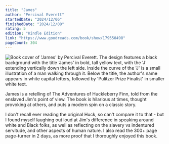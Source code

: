 ```yaml
---
title: "James"
author: "Percival Everett"
startedDate: "2024/12/06"
finishedDate: "2024/12/08"
rating: 5
edition: "Kindle Edition"
link: "https://www.goodreads.com/book/show/179550498"
pageCount: 304
---
```


![Book cover of 'James' by Percival Everett. The design features a black background with the title 'James' in bold, tall yellow text, with the 'J' extending vertically down the left side. Inside the curve of the 'J' is a small illustration of a man walking through it. Below the title, the author's name appears in white capital letters, followed by 'Pulitzer Prize Finalist' in smaller white text.](https://images-na.ssl-images-amazon.com/images/S/compressed.photo.goodreads.com/books/1691197651i/179550498.jpg)

James is a retelling of The Adventures of Huckleberry Finn, told from the enslaved Jim's point of view. The book is hilarious at times, thought provoking at others, and puts a modern spin on a classic story.

I don't recall ever reading the original Huck, so can't compare it to that - but I found myself laughing out loud at Jim's difference in speaking around white and Black folks, as well as reflecting on the slavery vs indentured servitude, and other aspects of human nature. I also read the 300+ page page-turner in 2 days, as more proof that I thoroughly enjoyed this book.